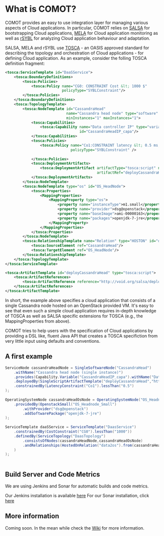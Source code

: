 # What is COMOT?

COMOT provides an easy to use integration layer for managing various aspects of Cloud applications. In particular, COMOT relies on [SALSA](https://github.com/tuwiendsg/SALSA) for bootstrapping Cloud applications, [MELA](https://github.com/tuwiendsg/MELA) for Cloud application monitoring as well as [rSYBL](https://github.com/tuwiendsg/SALSA) for analyzing Cloud application behaviour and adaptation.

SALSA, MELA and rSYBL use [TOSCA](https://www.oasis-open.org/committees/tc_home.php?wg_abbrev=tosca) - an OASIS approved standard for describing the topology and orchestration of Cloud applications - for defining Cloud application. As an example, consider the folling TOSCA definition fragment:

```xml
<tosca:ServiceTemplate id="DaaSService">
    <tosca:BoundaryDefinitions>
        <tosca:Policies>
            <tosca:Policy name="CG0: CONSTRAINT Cost &lt; 1000 $"
                          policyType="SYBLConstraint"/>
        </tosca:Policies>
    </tosca:BoundaryDefinitions>
    <tosca:TopologyTemplate>
        <tosca:NodeTemplate id="CassandraHead"
                            name="Cassandra head node" type="software"
                            minInstances="1" maxInstances="1">
            <tosca:Capabilities>
                <tosca:Capability name="Data controller IP" type="variable"
                                  id="CassandraHeadIP_capa"/>
            </tosca:Capabilities>
            <tosca:Policies>
			    <tosca:Policy name="Co1:CONSTRAINT latency &lt; 0.5 ms;Co2:CONSTRAINT cpuUsage &lt; 83 %"
					          policyType="SYBLConstraint" />
					
	        </tosca:Policies>
            <tosca:DeploymentArtifacts>
                <tosca:DeploymentArtifact artifactType="tosca:script" name="Deployment script"
                                          artifactRef="deployCassandraHead"/>
            </tosca:DeploymentArtifacts>
        </tosca:NodeTemplate>
        <tosca:NodeTemplate type="os" id="OS_HeadNode">
            <tosca:Properties>
                <MappingProperties>
                    <MappingProperty type="os">
                        <property name="instanceType">m1.small</property>
                        <property name="provider">dsg@openstack</property>
                        <property name="baseImage">ami-00000163</property>
                        <property name="packages">openjdk-7-jre</property>
                    </MappingProperty>
                </MappingProperties>
            </tosca:Properties>
        </tosca:NodeTemplate>
        <tosca:RelationshipTemplate name="Relation" type="HOSTON" id="data2os">
            <tosca:SourceElement ref="CassandraHead"/>
            <tosca:TargetElement ref="OS_HeadNode"/>
        </tosca:RelationshipTemplate>
    </tosca:TopologyTemplate>
</tosca:ServiceTemplate>

<tosca:ArtifactTemplate id="deployCassandraHead" type="tosca:script">
    <tosca:ArtifactReferences>
        <tosca:ArtifactReference reference="http://void.org/salsa/deploy.sh"/>
    </tosca:ArtifactReferences>
</tosca:ArtifactTemplate>
```
        
In short, the example above specifies a cloud application that consists of a single Cassandra node hosted on an OpenStack provided VM. It's easy to see that even such a simple cloud application requires in-depth knowledge of TOSCA as well as SALSA specific extensions for TOSCA (e.g., the MappingProperties from above).

COMOT tries to help users with the specification of Cloud applications by providing a DSL like, fluent Java API that creates a TOSCA specifiction from very little input using defaults and conventions.  

## A first example



```java
ServiceNode cassandraHeadNode = SingleSoftwareNode("CassandraHead")
    .withName("Cassandra head node (single instance)")
    .provides(Capability.Variable("CassandraHeadIP_capa").withName("Data controller IP"))
    .deployedBy(SingleScriptArtifactTemplate("deployCassandraHead","http://void.org/salsa/deploy.sh"))
    .constrainedBy(LatencyConstraint("Co1").lessThan("0.5")
);
    
OperatingSystemNode cassandraHeadOsNode = OperatingSystemNode("OS_Headnode")
    .providedBy(OpenstackSmall("OS_Headnode_Small")
        .withProvider("dsg@openstack")
        .addSoftwarePackage("openjdk-7-jre")  
);    
    
ServiceTemplate daaSService = ServiceTemplate("DaasService")
    .constrainedBy(CostConstraint("CG0").lessThan("1000"))
    .definedBy(ServiceTopology("DaasTopology")
        .consistsOfNodes(cassandraHeadNode,cassandraHeadOsNode)
        .andRelationships(HostedOnRelation("data2os").from(cassandraHeadNode).to(cassandraHeadOsNode)
    )
);
    
```

## Build Server and Code Metrics
We are using Jenkins and Sonar for automatic builds and code metrics.

Our Jenkins installation is available [here](http://jenkins.infosys.tuwien.ac.at/)
For our Sonar installation, click [here](http://sonar.infosys.tuwien.ac.at/)


## More information

Coming soon. In the mean while check the [Wiki](https://github.com/tuwiendsg/COMOT/wiki) for more information.
